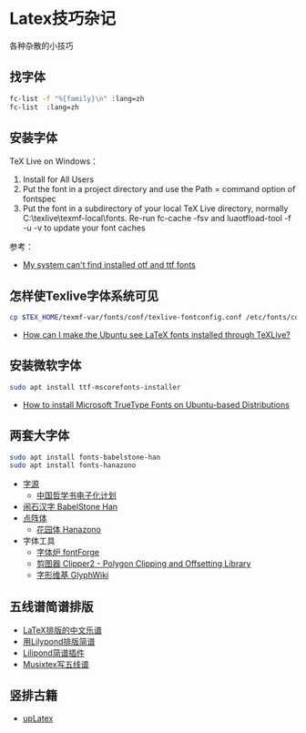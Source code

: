# Latex技巧杂记
各种杂散的小技巧

## 找字体
```bash
fc-list -f "%{family}\n" :lang=zh
fc-list  :lang=zh
```

## 安装字体
TeX Live on Windows：
1. Install for All Users
2. Put the font in a project directory and use the Path = command option of fontspec
3. Put the font in a subdirectory of your local TeX Live directory, normally C:\texlive\texmf-local\fonts. Re-run fc-cache -fsv and luaotfload-tool -f -u -v to update your font caches


参考：
* [My system can't find installed otf and ttf fonts](https://tex.stackexchange.com/questions/511897/my-system-cant-find-installed-otf-and-ttf-fonts)

## 怎样使Texlive字体系统可见

```bash
cp $TEX_HOME/texmf-var/fonts/conf/texlive-fontconfig.conf /etc/fonts/conf.d/09-texlive-fonts.conf
```

* [How can I make the Ubuntu see LaTeX fonts installed through TeXLive?](https://askubuntu.com/questions/1174423/how-can-i-make-the-ubuntu-see-latex-fonts-installed-through-texlive)

## 安装微软字体
```bash
sudo apt install ttf-mscorefonts-installer
```

* [How to install Microsoft TrueType Fonts on Ubuntu-based Distributions](https://itsfoss.com/install-microsoft-fonts-ubuntu/)

## 两套大字体
```bash
sudo apt install fonts-babelstone-han
sudo apt install fonts-hanazono
```
* [字源](https://hanziyuan.net/)
  * [中国哲学书电子化计划](https://ctext.org/zhs)
* [闹石汉字 BabelStone Han](https://www.babelstone.co.uk/Fonts/Han.html)
* [点阵体](https://github.com/tony/dot-fonts)
  * [花园体 Hanazono](http://fonts.jp/hanazono/)
* 字体工具
  * [字体炉 fontForge](https://fontforge.org/)
  * [剪图器 Clipper2 - Polygon Clipping and Offsetting Library](http://www.angusj.com/clipper2/Docs/Overview.htm)
  * [字形维基 GlyphWiki](http://zhs.glyphwiki.org/wiki/GlyphWiki)

## 五线谱简谱排版
* [LaTeX排版的中文乐谱](https://www.latexstudio.net/archives/11337.html)
* [用Lilypond排版简谱](https://www.cnblogs.com/quantumman/p/5189701.html)
* [Lilipond简谱插件](https://ssb22.user.srcf.net/mwrhome/jianpu-ly.py)
* [Musixtex写五线谱](https://blog.csdn.net/cclethe/article/details/73065473)


## 竖排古籍
* [upLatex](https://github.com/Steve-Cheung-emct)